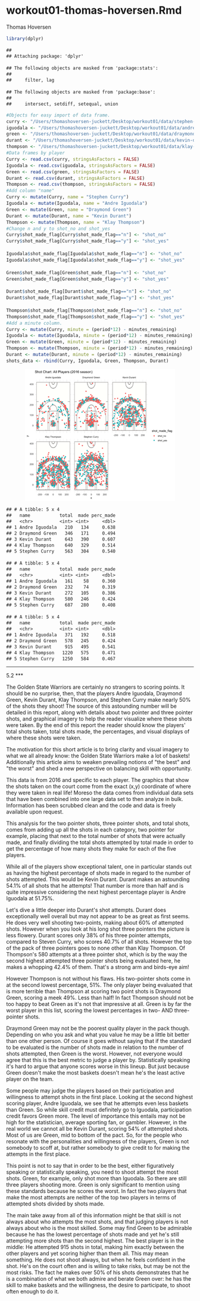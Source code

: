 workout01-thomas-hoversen.Rmd
================
Thomas Hoversen

``` r
library(dplyr)
```

    ## 
    ## Attaching package: 'dplyr'

    ## The following objects are masked from 'package:stats':
    ## 
    ##     filter, lag

    ## The following objects are masked from 'package:base':
    ## 
    ##     intersect, setdiff, setequal, union

``` r
#Objects for easy import of data frame.
curry <- "/Users/thomashoversen-juckett/Desktop/workout01/data/stephen-curry.csv"
iguodala <- "/Users/thomashoversen-juckett/Desktop/workout01/data/andre-iguodala.csv"
green <- "/Users/thomashoversen-juckett/Desktop/workout01/data/draymond-green.csv"
durant <- "/Users/thomashoversen-juckett/Desktop/workout01/data/kevin-durant.csv"
thompson <- "/Users/thomashoversen-juckett/Desktop/workout01/data/klay-thompson.csv"
#Data frames by player
Curry <- read.csv(curry, stringsAsFactors = FALSE)
Iguodala <- read.csv(iguodala, stringsAsFactors = FALSE)
Green <- read.csv(green, stringsAsFactors = FALSE)
Durant <- read.csv(durant, stringsAsFactors = FALSE)
Thompson <- read.csv(thompson, stringsAsFactors = FALSE)
#Add column "name"
Curry <- mutate(Curry, name = "Stephen Curry")
Iguodala <- mutate(Iguodala, name = "Andre Iguodala")
Green <- mutate(Green, name = "Draymond Green")
Durant <- mutate(Durant, name = "Kevin Durant")
Thompson <- mutate(Thompson, name = "Klay Thompson")
#Change n and y to shot_no and shot_yes
Curry$shot_made_flag[Curry$shot_made_flag=="n"] <- "shot_no"
Curry$shot_made_flag[Curry$shot_made_flag=="y"] <- "shot_yes"

Iguodala$shot_made_flag[Iguodala$shot_made_flag=="n"] <- "shot_no"
Iguodala$shot_made_flag[Iguodala$shot_made_flag=="y"] <- "shot_yes"

Green$shot_made_flag[Green$shot_made_flag=="n"] <- "shot_no"
Green$shot_made_flag[Green$shot_made_flag=="y"] <- "shot_yes"

Durant$shot_made_flag[Durant$shot_made_flag=="n"] <- "shot_no"
Durant$shot_made_flag[Durant$shot_made_flag=="y"] <- "shot_yes"

Thompson$shot_made_flag[Thompson$shot_made_flag=="n"] <- "shot_no"
Thompson$shot_made_flag[Thompson$shot_made_flag=="y"] <- "shot_yes"
#Add a minute column.
Curry <- mutate(Curry, minute = (period*12) - minutes_remaining)
Iguodala <- mutate(Iguodala, minute = (period*12) - minutes_remaining)
Green <- mutate(Green, minute = (period*12) - minutes_remaining)
Thompson <- mutate(Thompson, minute = (period*12) - minutes_remaining)
Durant <- mutate(Durant, minute = (period*12) - minutes_remaining)
shots_data <- rbind(Curry, Iguodala, Green, Thompson, Durant)
```

<img src="../images/gsw-shot-charts.png" width="80%" style="display: block; margin: auto;" />

    ## # A tibble: 5 x 4
    ##   name           total  made perc_made
    ##   <chr>          <int> <int>     <dbl>
    ## 1 Andre Iguodala   210   134     0.638
    ## 2 Draymond Green   346   171     0.494
    ## 3 Kevin Durant     643   390     0.607
    ## 4 Klay Thompson    640   329     0.514
    ## 5 Stephen Curry    563   304     0.540

    ## # A tibble: 5 x 4
    ##   name           total  made perc_made
    ##   <chr>          <int> <int>     <dbl>
    ## 1 Andre Iguodala   161    58     0.360
    ## 2 Draymond Green   232    74     0.319
    ## 3 Kevin Durant     272   105     0.386
    ## 4 Klay Thompson    580   246     0.424
    ## 5 Stephen Curry    687   280     0.408

    ## # A tibble: 5 x 4
    ##   name           total  made perc_made
    ##   <chr>          <int> <int>     <dbl>
    ## 1 Andre Iguodala   371   192     0.518
    ## 2 Draymond Green   578   245     0.424
    ## 3 Kevin Durant     915   495     0.541
    ## 4 Klay Thompson   1220   575     0.471
    ## 5 Stephen Curry   1250   584     0.467

------------------------------------------------------------------------

5.2 \*\*\*

The Golden State Warriors are certainly no strangers to scoring points. It should be no surprise, then, that the players Andre Iguodala, Draymond Green, Kevin Durant, Klay Thompson, and Stephen Curry make nearly 50% of the shots they shoot! The source of this astounding number will be detailed in this report, along with details about two pointer and three pointer shots, and graphical imagery to help the reader visualize where these shots were taken. By the end of this report the reader should know the players' total shots taken, total shots made, the percentages, and visual displays of where these shots were taken.

The motivation for this short article is to bring clarity and visual imagery to what we all already know: the Golden State Warriors make a lot of baskets! Additionally this article aims to weaken prevailing notions of "the best" and "the worst" and shed a new perspective on balancing skill with opportunity.

This data is from 2016 and specific to each player. The graphics that show the shots taken on the court come from the exact (x,y) coordinate of where they were taken in real life! Moreso the data comes from individual data sets that have been combined into one large data set to then analyze in bulk. Information has been scrubbed clean and the code and data is freely available upon request.

This analysis for the two pointer shots, three pointer shots, and total shots, comes from adding up all the shots in each category, two pointer for example, placing that next to the total number of shots that were actually made, and finally dividing the total shots attempted by total made in order to get the percentage of how many shots they make for each of the five players.

While all of the players show exceptional talent, one in particular stands out as having the highest percentage of shots made in regard to the number of shots attempted. This would be Kevin Durant. Durant makes an astounding 54.1% of all shots that he attempts! That number is more than half and is quite impressive considering the next highest percentage player is Andre Iguodala at 51.75%.

Let's dive a little deeper into Durant's shot attempts. Durant does exceptionally well overall but may not appear to be as great as first seems. He does very well shooting two-points, making about 60% of attempted shots. However when you look at his long shot three pointers the picture is less flowery. Durant scores only 38% of his three pointer attempts, compared to Steven Curry, who scores 40.7% of all shots. However the top of the pack of three pointers goes to none other than Klay Thompson. Of Thompson's 580 attempts at a three pointer shot, which is by the way the second highest attempted three pointer shots being evaluated here, he makes a whopping 42.4% of them. That's a strong arm and birds-eye aim!

However Thompson is not without his flaws. His two-pointer shots come in at the second lowest percentage, 51%. The only player being evaluated that is more terrible than Thompson at scoring two point shots is Draymond Green, scoring a meek 49%. Less than half! In fact Thompson should not be too happy to beat Green as it's not that impressive at all. Green is by far the worst player in this list, scoring the lowest percentages in two- AND three-pointer shots.

Draymond Green may not be the poorest quality player in the pack though. Depending on who you ask and what you value he may be a little bit better than one other person. Of course it goes without saying that if the standard to be evaluated is the number of shots made in relation to the number of shots attempted, then Green is the worst. However, not everyone would agree that this is the best metric to judge a player by. Statistically speaking it's hard to argue that anyone scores worse in this lineup. But just because Green doesn't make the most baskets doesn't mean he's the least active player on the team.

Some people may judge the players based on their participation and willingness to attempt shots in the first place. Looking at the second highest scoring player, Andre Iguodala, we see that he attempts even less baskets than Green. So while skill credit must definitely go to Iguodala, participation credit favors Green more. The level of importance this entails may not be high for the statistician, average sporting fan, or gambler. However, in the real world we cannot all be Kevin Durant, scoring 54% of attempted shots. Most of us are Green, mid to bottom of the pact. So, for the people who resonate with the personalities and willingness of the players, Green is not somebody to scoff at, but rather somebody to give credit to for making the attempts in the first place.

This point is not to say that in order to be the best, either figuratively speaking or statistically speaking, you need to shoot attempt the most shots. Green, for example, only shot more than Iguodala. So there are still three players shooting more. Green is only significant to mention using these standards because he scores the worst. In fact the two players that make the most attempts are neither of the top two players in terms of attempted shots divided by shots made.

The main take away from all of this information might be that skill is not always about who attempts the most shots, and that judging players is not always about who is the most skilled. Some may find Green to be admirable because he has the lowest percentage of shots made and yet he's still attempting more shots than the second highest. The best player is in the middle: He attempted 915 shots in total, making him exactly between the other players and yet scoring higher than them all. This may mean something. He does not shoot always, but when he feels confident in the shot. He's on the court often and is willing to take risks, but may be not the most risks. The fact he makes over 50% of his shots demonstrates that he is a combination of what we both admire and berate Green over: he has the skill to make baskets and the willingness, the desire to participate, to shoot often enough to do it.
